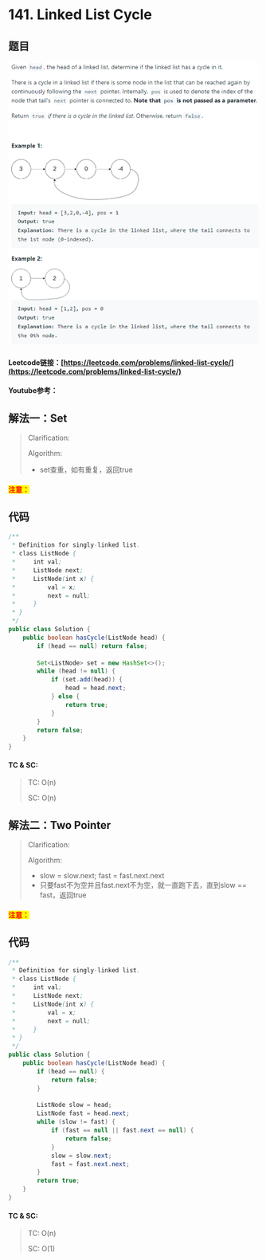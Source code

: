 # 141. Linked List Cycle

## 题目

![](<../../.gitbook/assets/image (143).png>)

#### Leetcode链接：[https://leetcode.com/problems/linked-list-cycle/](https://leetcode.com/problems/linked-list-cycle/)

#### Youtube参考：

## 解法一：Set

> Clarification:&#x20;
>
> Algorithm:&#x20;
>
> * set查重，如有重复，返回true

#### <mark style="color:red;">注意：</mark>

## 代码

```java
/**
 * Definition for singly-linked list.
 * class ListNode {
 *     int val;
 *     ListNode next;
 *     ListNode(int x) {
 *         val = x;
 *         next = null;
 *     }
 * }
 */
public class Solution {
    public boolean hasCycle(ListNode head) {
        if (head == null) return false;
        
        Set<ListNode> set = new HashSet<>();
        while (head != null) {
            if (set.add(head)) {
                head = head.next;
            } else {
                return true;
            }
        }
        return false;
    }
}
```

#### TC & SC:&#x20;

> TC: O(n)
>
> SC: O(n)

## 解法二：Two Pointer

> Clarification:&#x20;
>
> Algorithm:&#x20;
>
> * slow = slow.next; fast = fast.next.next
> * 只要fast不为空并且fast.next不为空，就一直跑下去，直到slow == fast，返回true

#### <mark style="color:red;">注意：</mark>

## 代码

```java
/**
 * Definition for singly-linked list.
 * class ListNode {
 *     int val;
 *     ListNode next;
 *     ListNode(int x) {
 *         val = x;
 *         next = null;
 *     }
 * }
 */
public class Solution {
    public boolean hasCycle(ListNode head) {
        if (head == null) {
            return false;
        }

        ListNode slow = head;
        ListNode fast = head.next;
        while (slow != fast) {
            if (fast == null || fast.next == null) {
                return false;
            }
            slow = slow.next;
            fast = fast.next.next;
        }
        return true;
    }
}
```

#### TC & SC:&#x20;

> TC: O(n)
>
> SC: O(1)
